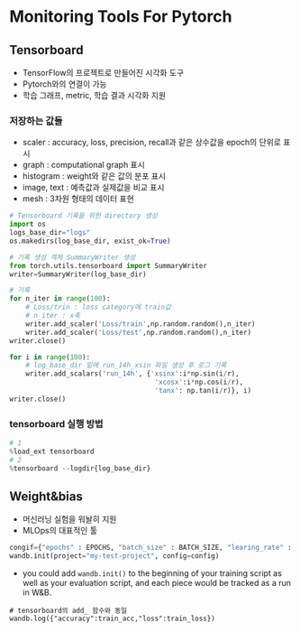 # Monitoring Tools For Pytorch

## Tensorboard
- TensorFlow의 프로젝트로 만들어진 시각화 도구
- Pytorch와의 연결이 가능
- 학습 그래프, metric, 학습 결과 시각화 지원

### 저장하는 값들
- scaler : accuracy, loss, precision, recall과 같은 상수값을 epoch의 단위로 표시
- graph : computational graph 표시
- histogram : weight와 같은 값의 분포 표시
- image, text : 예측값과 실제값을 비교 표시
- mesh : 3차원 형태의 데이터 표현

```python
# Tensorboard 기록을 위한 directory 생성
import os
logs_base_dir="logs"
os.makedirs(log_base_dir, exist_ok=True)

# 기록 생성 객체 SummaryWriter 생성
from torch.utils.tensorboard import SummaryWriter
writer=SummaryWriter(log_base_dir)

# 기록
for n_iter in range(100):
    # Loss/trin : loss category에 train값
    # n_iter : x축
    writer.add_scaler('Loss/train',np.random.random(),n_iter)
    writer.add_scaler('Loss/test',np.random.random(),n_iter)
writer.close()
```

```python
for i in range(100):
    # log_base_dir 밑에 run_14h_xsin 파일 생성 후 로그 기록
    writer.add_scalars('run_14h', {'xsinx':i*np.sin(i/r),
                                    'xcosx':i*np.cos(i/r),
                                    'tanx': np.tan(i/r)}, i)
writer.close()
```

### tensorboard 실행 방법
```python
# 1
%load_ext tensorboard
# 2
%tensorboard --logdir{log_base_dir}
```

## Weight&bias
- 머신러닝 실험을 워놜히 지원
- MLOps의 대표적인 툴

 
```python
congif={"epochs" : EPOCHS, "batch_size" : BATCH_SIZE, "learing_rate" : LEARNIGN_RATE}
wandb.init(project="my-test-project", config=config)
```
- you could add `wandb.init()` to the beginning of your training script as well as your evaluation script, and each piece would be tracked as a run in W&B.

```
# tensorboard의 add_ 함수와 동일
wandb.log({"accuracy":train_acc,"loss":train_loss})
```
